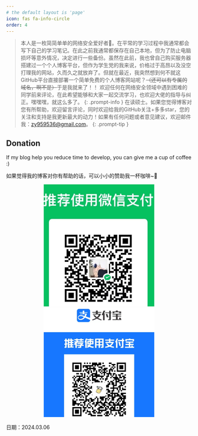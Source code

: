 ```yaml
---
# the default layout is 'page'
icon: fas fa-info-circle
order: 4
---
```

>本人是一枚简简单单的网络安全爱好者🙌。在平常的学习过程中我通常都会写下自己的学习笔记。在此之前我通常都保存在自己本地，但为了防止电脑损坏等意外情况，决定进行一些备份。虽然在此前，我也曾自己购买服务器搭建过一个个人博客平台，但作为学生党的我来说，价格过于高昂以及没空打理我的网站，久而久之就放弃了。但就在最近，我突然想到何不就这GitHub平台直接部署一个简单免费的个人博客网站呢？~~（还可以有专属的域名，啊不是）~~于是我就来了！！
>欢迎任何在网络安全领域中遇到困难的同学前来评论，在此希望能够和大家一起交流学习，也欢迎大佬的指导与纠正。嘿嘿嘿，就这么多了。
>{: .prompt-info }
>在读硕士。如果您觉得博客对您有所帮助，欢迎留言评论，同时欢迎给我的GitHub关注+多多star，您的关注和支持是我更新最大的动力！如果有任何问题或者意见建议，欢迎邮件我：zy959536@gmail.com。
>{: .prompt-tip }

## Donation

If my blog help you reduce time to develop, you can give me a cup of coffee :)

如果觉得我的博客对你有帮助的话，可以小小的赞助我一杯咖啡~🙌

<center class="half">
    <img src="/img/1.jpg" width="300"/>
    <img src="/img/2.jpg" width="300"/>
</center>

日期：2024.03.06 
